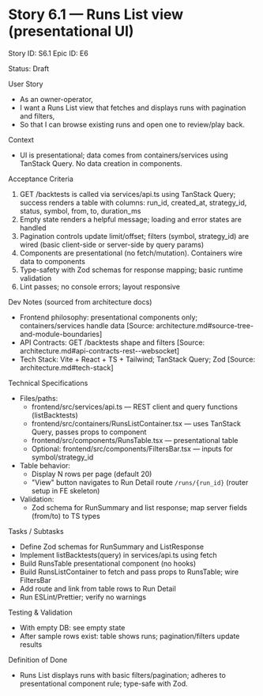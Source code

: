 # Story 6.1 — Runs List view (presentational UI)
Story ID: S6.1
Epic ID: E6



Status: Draft

User Story
- As an owner-operator,
- I want a Runs List view that fetches and displays runs with pagination and filters,
- So that I can browse existing runs and open one to review/play back.

Context
- UI is presentational; data comes from containers/services using TanStack Query. No data creation in components.

Acceptance Criteria
1) GET /backtests is called via services/api.ts using TanStack Query; success renders a table with columns: run_id, created_at, strategy_id, status, symbol, from, to, duration_ms
2) Empty state renders a helpful message; loading and error states are handled
3) Pagination controls update limit/offset; filters (symbol, strategy_id) are wired (basic client-side or server-side by query params)
4) Components are presentational (no fetch/mutation). Containers wire data to components
5) Type-safety with Zod schemas for response mapping; basic runtime validation
6) Lint passes; no console errors; layout responsive

Dev Notes (sourced from architecture docs)
- Frontend philosophy: presentational components only; containers/services handle data [Source: architecture.md#source-tree-and-module-boundaries]
- API Contracts: GET /backtests shape and filters [Source: architecture.md#api-contracts-rest--websocket]
- Tech Stack: Vite + React + TS + Tailwind; TanStack Query; Zod [Source: architecture.md#tech-stack]

Technical Specifications
- Files/paths:
  - frontend/src/services/api.ts — REST client and query functions (listBacktests)
  - frontend/src/containers/RunsListContainer.tsx — uses TanStack Query, passes props to component
  - frontend/src/components/RunsTable.tsx — presentational table
  - Optional: frontend/src/components/FiltersBar.tsx — inputs for symbol/strategy_id
- Table behavior:
  - Display N rows per page (default 20)
  - "View" button navigates to Run Detail route `/runs/{run_id}` (router setup in FE skeleton)
- Validation:
  - Zod schema for RunSummary and list response; map server fields (from/to) to TS types

Tasks / Subtasks
- Define Zod schemas for RunSummary and ListResponse
- Implement listBacktests(query) in services/api.ts using fetch
- Build RunsTable presentational component (no hooks)
- Build RunsListContainer to fetch and pass props to RunsTable; wire FiltersBar
- Add route and link from table rows to Run Detail
- Run ESLint/Prettier; verify no warnings

Testing & Validation
- With empty DB: see empty state
- After sample rows exist: table shows runs; pagination/filters update results

Definition of Done
- Runs List displays runs with basic filters/pagination; adheres to presentational component rule; type-safe with Zod.
